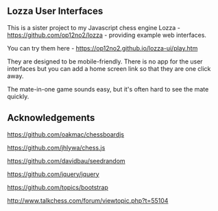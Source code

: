 ## Lozza User Interfaces

This is a sister project to my Javascript chess engine Lozza - https://github.com/op12no2/lozza - providing example web interfaces. 

You can try them here - https://op12no2.github.io/lozza-ui/play.htm

They are designed to be mobile-friendly.  There is no app for the user interfaces but you can add a home screen link so that they are one click away. 

The mate-in-one game sounds easy, but it's often hard to see the mate quickly.

## Acknowledgements

https://github.com/oakmac/chessboardjs

https://github.com/jhlywa/chess.js

https://github.com/davidbau/seedrandom

https://github.com/jquery/jquery

https://github.com/topics/bootstrap

http://www.talkchess.com/forum/viewtopic.php?t=55104


